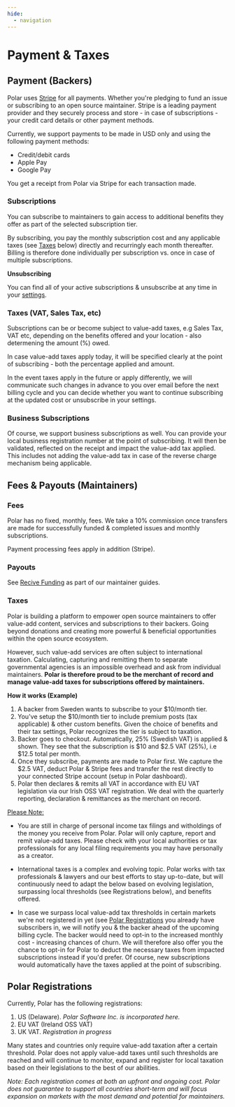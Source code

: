 ```yaml
---
hide:
  - navigation
---
```


# Payment & Taxes

## Payment (Backers)

Polar uses [Stripe](https://stripe.com) for all payments.
Whether you're pledging to fund an issue or subscribing to an open source maintainer.
Stripe is a leading payment provider and they securely process and store - in case of subscriptions - your credit card details or
other payment methods.

Currently, we support payments to be made in USD only and using the following
payment methods:

- Credit/debit cards
- Apple Pay
- Google Pay

You get a receipt from Polar via Stripe for each transaction made.

### Subscriptions

You can subscribe to maintainers to gain access to additional benefits they offer as part of the selected subscription tier.

By subscribing, you pay the monthly subscription cost and any applicable taxes (see [Taxes](#taxes) below) directly and recurringly
each month thereafter. Billing is therefore done individually per subscription vs. once in case of multiple subscriptions.

**Unsubscribing**

You can find all of your active subscriptions & unsubscribe at any time in your [settings](https://polar.sh/settings).

### Taxes (VAT, Sales Tax, etc)

Subscriptions can be or become subject to value-add taxes, e.g Sales Tax, VAT
etc, depending on the benefits offered and your location - also determening the
amount (%) owed.

In case value-add taxes apply today, it will be specified clearly at the point of
subscribing - both the percentage applied and amount.

In the event taxes apply in the future or apply differently, we will communicate
such changes in advance to you over email before the next billing cycle and you
can decide whether you want to continue subscribing at the updated cost or
unsubscribe in your settings.

### Business Subscriptions

Of course, we support business subscriptions as well. You can provide your local
business registration number at the point of subscribing. It will then be
validated, reflected on the receipt and impact the value-add tax applied.
This includes not adding the value-add tax in case of the reverse charge mechanism being
applicable.


## Fees & Payouts (Maintainers)


### Fees

Polar has no fixed, monthly, fees. We take a 10% commission once transfers are
made for successfully funded & completed issues and monthly subscriptions.

Payment processing fees apply in addition (Stripe).


### Payouts

See [Recive Funding](/maintainers/issue-funding/workflow/#receive-funding) as
part of our maintainer guides.

### Taxes

Polar is building a platform to empower open source maintainers to offer value-add
content, services and subscriptions to their backers. Going beyond donations and
creating more powerful & beneficial opportunities within the open source
ecosystem.

However, such value-add services are often subject to international taxation.
Calculating, capturing and remitting them to separate governmental agencies is an impossible overhead and ask from
individual maintainers. **Polar is therefore proud to be the merchant of record
and manage value-add taxes for subscriptions offered by maintainers.**

**How it works (Example)**

1. A backer from Sweden wants to subscribe to your $10/month tier.
2. You've setup the $10/month tier to include premium posts (tax applicable) & other custom
   benefits. Given the choice of benefits and their tax settings, Polar
recognizes the tier is subject to taxation.
3. Backer goes to checkout. Automatically, 25% (Swedish VAT) is applied & shown.
They see that the subscription is $10 and $2.5 VAT (25%), i.e $12.5 total per
month.
4. Once they subscribe, payments are made to Polar first. We capture the $2.5
   VAT, deduct Polar & Stripe fees and transfer the rest directly to your
connected Stripe account (setup in Polar dashboard).
5. Polar then declares & remits all VAT in accordance with EU VAT legislation
   via our Irish OSS VAT registration. We deal with the quarterly reporting,
declaration & remittances as the merchant on record.

<ins>Please Note:</ins>

- You are still in charge of personal income tax filings and witholdings of the
  money you receive from Polar. Polar will only capture, report and remit
value-add taxes. Please check with your local authorities or tax professionals for any local filing
requirements you may have personally as a creator.

- International taxes is a complex and evolving topic. Polar works with tax
professionals & lawyers and our best efforts to stay up-to-date, but will
continuously need to adapt the below based on evolving legislation, surpassing local thresholds (see Registrations below), and benefits
offered.

- In case we surpass local value-add tax thresholds in certain markets we're not registered in yet (see [Polar Registrations](#polar-registrations) you already have
subscribers in, we will notify you & the backer ahead of the upcoming
billing cycle. The backer would need to opt-in to the increased monthly cost - increasing chances of churn. We
will therefore also offer you the chance to opt-in for Polar to deduct the necessary taxes
from impacted subscriptions instead if you'd prefer. Of course, new subscriptions would
automatically have the taxes applied at the point of subscribing.

## Polar Registrations

Currently, Polar has the following registrations:

1. US (Delaware). *Polar Software Inc. is incorporated here.*
2. EU VAT (Ireland OSS VAT)
3. UK VAT. *Registration in progress*

Many states and countries only require value-add taxation after a certain
threshold. Polar does not apply value-add taxes until such thresholds are
reached and will continue to monitor, expand and register for local taxation
based on their legislations to the best of our abilities.

*Note: Each registration comes at both an upfront and ongoing cost. Polar does
not guarantee to support all countries short-term and will focus expansion on markets with
the most demand and potential for maintainers.*
